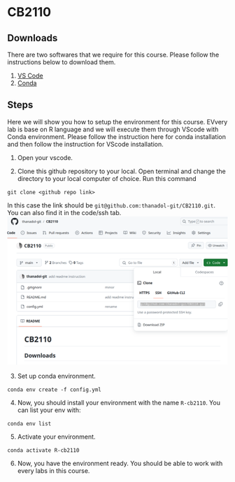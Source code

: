 # CB2110

## Downloads
There are two softwares that we require for this course. Please follow the instructions below to download them.

1. [VS Code](https://code.visualstudio.com/download) 
2. [Conda](https://conda.io/projects/conda/en/latest/user-guide/install/index.html) 

## Steps 
Here we will show you how to setup the environment for this course. EVvery lab is base on R language and we will execute them through VScode with Conda environment. Please follow the instruction here for conda installation and then follow the instruction for VScode installation. 

1. Open your vscode. 

2. Clone this github repository to your local. Open terminal and change the directory to your local computer of choice. Run this command 

```
git clone <github repo link>
```
 
In this case the link should be `git@github.com:thanadol-git/CB2110.git`. You can also find it in the code/ssh tab. 
![alt_text](images/lab0_1.png)



3. Set up conda environment. 
```
conda env create -f config.yml
```

4. Now, you should install your environment with the name `R-cb2110`. You can list your env with: 
```
conda env list 
```
5. Activate your environment. 
```
conda activate R-cb2110
```

6. Now, you have the environment ready. You should be able to work with every labs in this course. 

